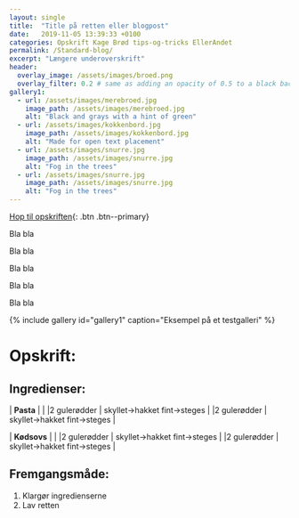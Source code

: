 ```yaml
---
layout: single
title:  "Title på retten eller blogpost"
date:   2019-11-05 13:39:33 +0100
categories: Opskrift Kage Brød tips-og-tricks EllerAndet
permalink: /Standard-blog/
excerpt: "Længere underoverskrift"
header:
  overlay_image: /assets/images/broed.png
  overlay_filter: 0.2 # same as adding an opacity of 0.5 to a black background
gallery1:
  - url: /assets/images/merebroed.jpg
    image_path: /assets/images/merebroed.jpg
    alt: "Black and grays with a hint of green"
  - url: /assets/images/kokkenbord.jpg
    image_path: /assets/images/kokkenbord.jpg
    alt: "Made for open text placement"
  - url: /assets/images/snurre.jpg
    image_path: /assets/images/snurre.jpg
    alt: "Fog in the trees"  
  - url: /assets/images/snurre.jpg
    image_path: /assets/images/snurre.jpg
    alt: "Fog in the trees"  
---
```

[Hop til opskriften](#opskrift){: .btn .btn--primary}

Bla bla

Bla bla

Bla bla

Bla bla

Bla bla

{% include gallery id="gallery1"  caption="Eksempel på et testgalleri" %}

# Opskrift:


## Ingredienser: 

| **Pasta** | |
|2  gulerødder | skyllet->hakket fint->steges | 
|2  gulerødder | skyllet->hakket fint->steges | 

| **Kødsovs** | |
|2  gulerødder | skyllet->hakket fint->steges | 
|2  gulerødder | skyllet->hakket fint->steges | 


## Fremgangsmåde:
1. Klargør ingredienserne 
2. Lav retten






[//]: # (Her kan man lave links der kan bruges i teksten uden at fylde)
[Cleaned]: /Standard-blog/#Opskrift
[opskrift]: https://www.femina.dk/mad/hovedretter/blomkaalskarry-med-sproede-kikaerter
[principper]:   /principper/